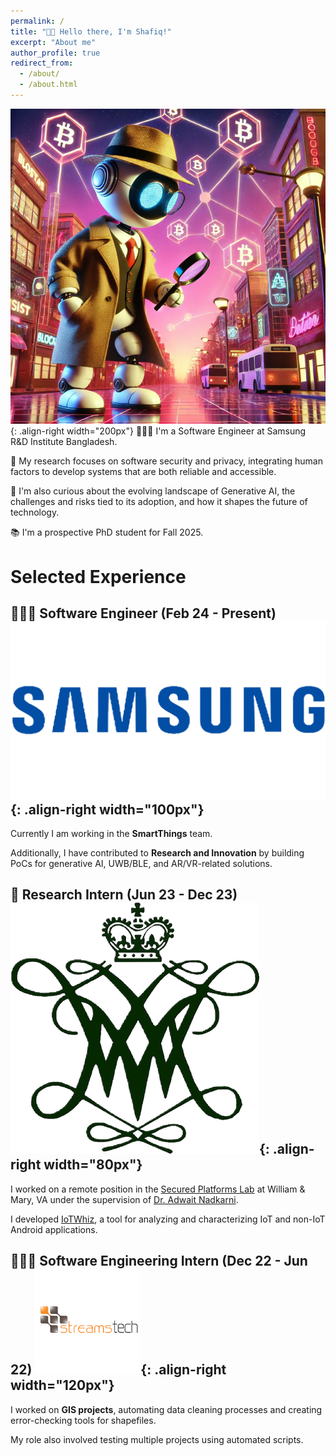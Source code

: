 ```yaml
---
permalink: /
title: "👋🏼 Hello there, I'm Shafiq!"
excerpt: "About me"
author_profile: true
redirect_from: 
  - /about/
  - /about.html
---
```




![Illustration of combining vision and language modalities](/images/home.png){: .align-right width="200px"}
👨🏻‍💻 I'm a Software Engineer at Samsung R&D Institute Bangladesh.

🔐 My research focuses on software security and privacy, integrating human factors to develop systems that are both reliable and accessible.

🤖 I'm also curious about the evolving landscape of Generative AI, the challenges and risks tied to its adoption, and how it shapes the future of technology.

📚 I'm a prospective PhD student for Fall 2025.

# Selected Experience

## 👨🏻‍🔬 Software Engineer (Feb 24 - Present) ![Samsung](/images/samsung.png){: .align-right width="100px"}
Currently I am working in the **SmartThings** team.

Additionally, I have contributed to **Research and Innovation** by building PoCs for generative AI, UWB/BLE, and AR/VR-related solutions.

## 📜 Research Intern (Jun 23 - Dec 23) ![William & Mary](/images/william-and-mary.png){: .align-right width="80px"}
I worked on a remote position in the [Secured Platforms Lab](https://spl-wm.github.io/) at William & Mary, VA under the supervision of [Dr. Adwait Nadkarni](https://www.adwaitnadkarni.com/).

I developed [IoTWhiz](https://github.com/saleheenshafiq9/IoTWhiz), a tool for analyzing and characterizing IoT and non-IoT Android applications.

## 👨🏻‍🔬 Software Engineering Intern (Dec 22 - Jun 22) ![Streams Tech](/images/stl.png){: .align-right width="120px"}
I worked on **GIS projects**, automating data cleaning processes and creating error-checking tools for shapefiles.

My role also involved testing multiple projects using automated scripts.




